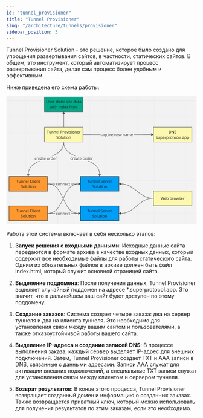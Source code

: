 ```yaml
---
id: "tunnel_provisioner"
title: "Tunnel Provisioner"
slug: "/architecture/tunnels/provisioner"
sidebar_position: 3
---
```


Tunnel Provisioner Solution - это решение, которое было создано для упрощения развертывания сайтов, в частности, статических сайтов. В общем, это инструмент, который автоматизирует процесс развертывания сайта, делая сам процесс более удобным и эффективным.

Ниже приведена его схема работы:

![img_1.png](img_1.png)

Работа этой системы включает в себя несколько этапов:

1. **Запуск решения с входными данными**: Исходные данные сайта передаются в формате архива в качестве входных данных, который содержит все необходимые файлы для работы статического сайта. Одним из обязательных файлов в архиве должен быть файл index.html, который служит основной страницей сайта.

2. **Выделение поддомена**: После получения данных, Tunnel Provisioner выделяет случайный поддомен на адресе *.superprotocol.app. Это значит, что в дальнейшем ваш сайт будет доступен по этому поддомену.

3. **Создание заказов**: Система создает четыре заказа: два на сервер туннеля и два на клиента туннеля. Это необходимо для установления связи между вашим сайтом и пользователями, а также отказоустойчивой работы вашего сайта.

4. **Выделение IP-адреса и создание записей DNS**: В процессе выполнения заказа, каждый сервер выделяет IP-адрес для внешних подключений. Затем, Tunnel Provisioner создает TXT и AAA записи в DNS, связанные с данными адресами. Записи AAA служат для активации внешних подключений, а специальные TXT записи служат для установления связи между клиентом и сервером туннеля.

5. **Возврат результатов**: В конце этого процесса, Tunnel Provisioner возвращает созданный домен и информацию о созданных заказах. Также возвращается приватный ключ, который можно использовать для получения результатов по этим заказам, если это необходимо.